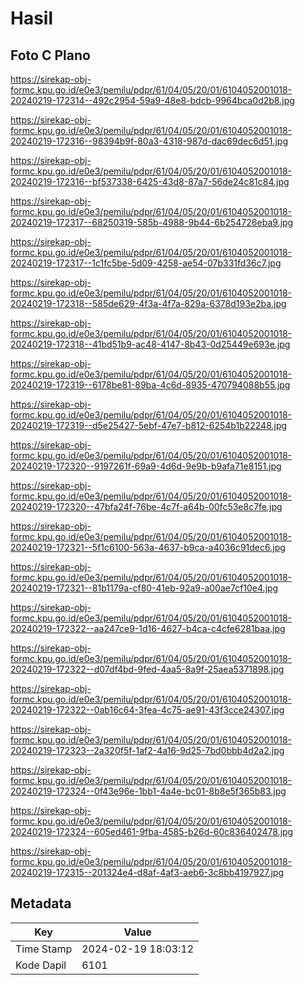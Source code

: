 # Hasil

## Foto C Plano

https://sirekap-obj-formc.kpu.go.id/e0e3/pemilu/pdpr/61/04/05/20/01/6104052001018-20240219-172314--492c2954-59a9-48e8-bdcb-9964bca0d2b8.jpg

https://sirekap-obj-formc.kpu.go.id/e0e3/pemilu/pdpr/61/04/05/20/01/6104052001018-20240219-172316--98394b9f-80a3-4318-987d-dac69dec6d51.jpg

https://sirekap-obj-formc.kpu.go.id/e0e3/pemilu/pdpr/61/04/05/20/01/6104052001018-20240219-172316--bf537338-6425-43d8-87a7-56de24c81c84.jpg

https://sirekap-obj-formc.kpu.go.id/e0e3/pemilu/pdpr/61/04/05/20/01/6104052001018-20240219-172317--68250319-585b-4988-9b44-6b254726eba9.jpg

https://sirekap-obj-formc.kpu.go.id/e0e3/pemilu/pdpr/61/04/05/20/01/6104052001018-20240219-172317--1c1fc5be-5d09-4258-ae54-07b331fd36c7.jpg

https://sirekap-obj-formc.kpu.go.id/e0e3/pemilu/pdpr/61/04/05/20/01/6104052001018-20240219-172318--585de629-4f3a-4f7a-829a-6378d193e2ba.jpg

https://sirekap-obj-formc.kpu.go.id/e0e3/pemilu/pdpr/61/04/05/20/01/6104052001018-20240219-172318--41bd51b9-ac48-4147-8b43-0d25449e693e.jpg

https://sirekap-obj-formc.kpu.go.id/e0e3/pemilu/pdpr/61/04/05/20/01/6104052001018-20240219-172319--6178be81-89ba-4c6d-8935-470794088b55.jpg

https://sirekap-obj-formc.kpu.go.id/e0e3/pemilu/pdpr/61/04/05/20/01/6104052001018-20240219-172319--d5e25427-5ebf-47e7-b812-6254b1b22248.jpg

https://sirekap-obj-formc.kpu.go.id/e0e3/pemilu/pdpr/61/04/05/20/01/6104052001018-20240219-172320--9197261f-69a9-4d6d-9e9b-b9afa71e8151.jpg

https://sirekap-obj-formc.kpu.go.id/e0e3/pemilu/pdpr/61/04/05/20/01/6104052001018-20240219-172320--47bfa24f-76be-4c7f-a64b-00fc53e8c7fe.jpg

https://sirekap-obj-formc.kpu.go.id/e0e3/pemilu/pdpr/61/04/05/20/01/6104052001018-20240219-172321--5f1c6100-563a-4637-b9ca-a4036c91dec6.jpg

https://sirekap-obj-formc.kpu.go.id/e0e3/pemilu/pdpr/61/04/05/20/01/6104052001018-20240219-172321--81b1179a-cf80-41eb-92a9-a00ae7cf10e4.jpg

https://sirekap-obj-formc.kpu.go.id/e0e3/pemilu/pdpr/61/04/05/20/01/6104052001018-20240219-172322--aa247ce9-1d16-4627-b4ca-c4cfe6281baa.jpg

https://sirekap-obj-formc.kpu.go.id/e0e3/pemilu/pdpr/61/04/05/20/01/6104052001018-20240219-172322--d07df4bd-9fed-4aa5-8a9f-25aea5371898.jpg

https://sirekap-obj-formc.kpu.go.id/e0e3/pemilu/pdpr/61/04/05/20/01/6104052001018-20240219-172322--0ab16c64-3fea-4c75-ae91-43f3cce24307.jpg

https://sirekap-obj-formc.kpu.go.id/e0e3/pemilu/pdpr/61/04/05/20/01/6104052001018-20240219-172323--2a320f5f-1af2-4a16-9d25-7bd0bbb4d2a2.jpg

https://sirekap-obj-formc.kpu.go.id/e0e3/pemilu/pdpr/61/04/05/20/01/6104052001018-20240219-172324--0f43e96e-1bb1-4a4e-bc01-8b8e5f365b83.jpg

https://sirekap-obj-formc.kpu.go.id/e0e3/pemilu/pdpr/61/04/05/20/01/6104052001018-20240219-172324--605ed461-9fba-4585-b26d-60c836402478.jpg

https://sirekap-obj-formc.kpu.go.id/e0e3/pemilu/pdpr/61/04/05/20/01/6104052001018-20240219-172315--201324e4-d8af-4af3-aeb6-3c8bb4197927.jpg


## Metadata

| Key        | Value               |
| ---------- | ------------------- |
| Time Stamp | 2024-02-19 18:03:12 |
| Kode Dapil | 6101                |



